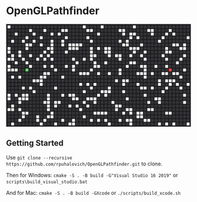 # OpenGLPathfinder

![](res/tempImage.png)

## Getting Started
Use ```git clone --recursive https://github.com/rpuhalovich/OpenGLPathfinder.git``` to clone.

Then for Windows:
```cmake -S . -B build -G"Visual Studio 16 2019"``` or ```scripts\build_visual_studio.bat```

And for Mac:
```cmake -S . -B build -GXcode``` or ```./scripts/build_xcode.sh```
